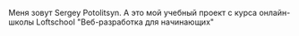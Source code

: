 Меня зовут Sergey Potolitsyn.
А это мой учебный проект с курса онлайн-школы Loftschool "Веб-разработка для начинающих"
